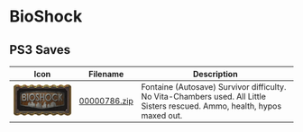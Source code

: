 # BioShock

## PS3 Saves

| Icon | Filename | Description |
|------|----------|-------------|
| ![BioShock](ICON0.PNG) | [00000786.zip](00000786.zip) | Fontaine (Autosave) Survivor difficulty. No Vita-Chambers used. All Little Sisters rescued. Ammo, health, hypos maxed out. |
